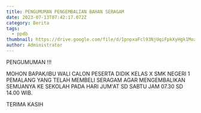 ```yaml
---
title: PENGUMUMAN PENGEMBALIAN BAHAN SERAGAM
date: 2023-07-13T07:42:17.072Z
category: Berita
tags:
  - ppdb
thumbnail: https://drive.google.com/file/d/1pnpxaFcl93NjUqiFpkXyHgk1Moz6FmSb/view
author: Administrator
---
```

P﻿ENGUMUMAN !!!



MOHON BAPAK/IBU WALI CALON PESERTA DIDIK KELAS X SMK NEGERI 1 PEMALANG YANG TELAH MEMBELI SERAGAM AGAR MENGEMBALIKAN SEMUANYA KE SEKOLAH PADA HARI JUM'AT SD SABTU JAM 07.30 SD 14.00 WIB.



T﻿ERIMA KASIH